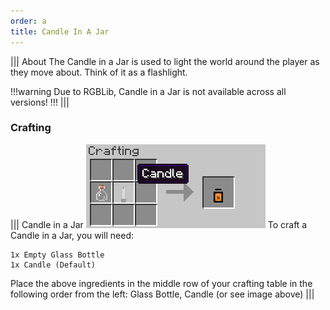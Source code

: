 ```yaml
---
order: a
title: Candle In A Jar
---
```

||| About
The Candle in a Jar is used to light the world around the player as they move about. Think of it as a flashlight. 

!!!warning
Due to RGBLib, Candle in a Jar is not available across all versions!
!!!
|||

### Crafting

||| Candle in a Jar
![Crafting Recipe](../../img/candle_in_a_jar.png)
To craft a Candle in a Jar, you will need:

    1x Empty Glass Bottle
    1x Candle (Default)

Place the above ingredients in the middle row of your crafting table in the following order from the left: Glass Bottle, Candle (or see image above)
|||
